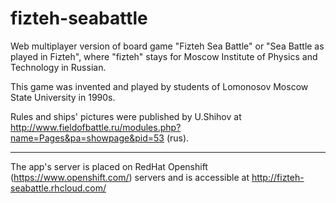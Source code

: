 fizteh-seabattle
================
Web multiplayer version of board game "Fizteh Sea Battle" or "Sea Battle as played in Fizteh",
where "fizteh" stays for Moscow Institute of Physics and Technology in Russian.

This game was invented and played by students of Lomonosov Moscow State University in 1990s.

Rules and ships' pictures were published by U.Shihov at http://www.fieldofbattle.ru/modules.php?name=Pages&pa=showpage&pid=53 (rus).

-----

The app's server is placed on RedHat Openshift (https://www.openshift.com/) servers and is accessible at
http://fizteh-seabattle.rhcloud.com/
